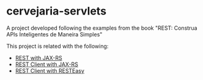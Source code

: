 # cervejaria-servlets
A project developed following the examples from the book "REST: Construa APIs Inteligentes de Maneira Simples"

This project is related with the following:
<ul>
<li><a href="https://github.com/LuizParo/cervejaria-jax-rs">REST with JAX-RS</a></li>
<li><a href="https://github.com/LuizParo/cervejaria-client-jaxrs">REST Client with JAX-RS</a></li>
<li><a href="https://github.com/LuizParo/cervejaria-client-resteasy">REST Client with RESTEasy</a></li>
</ul>
